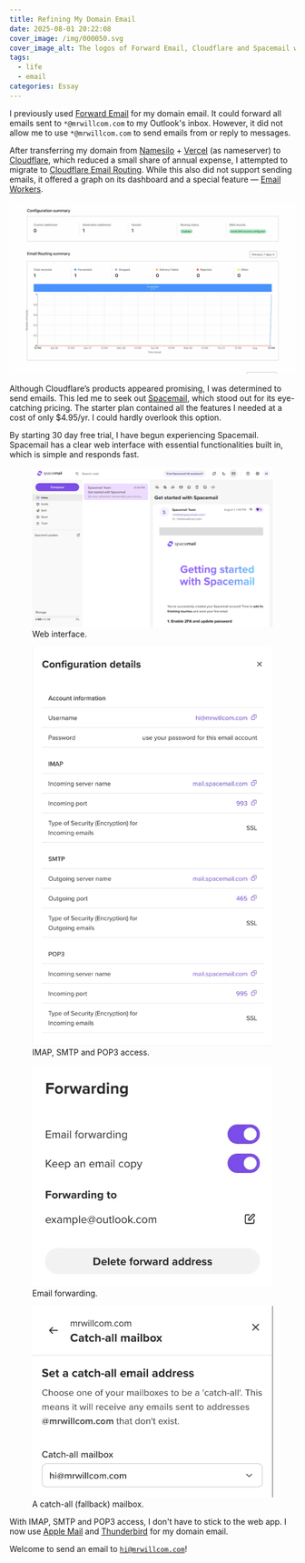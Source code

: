 ```yaml
---
title: Refining My Domain Email
date: 2025-08-01 20:22:08
cover_image: /img/000050.svg
cover_image_alt: The logos of Forward Email, Cloudflare and Spacemail with arrows between them.
tags:
  - life
  - email
categories: Essay
---
```


I previously used [Forward Email](https://forwardemail.net/) for my domain email. It could forward all emails sent to `*@mrwillcom.com` to my Outlook's inbox. However, it did not allow me to use `*@mrwillcom.com` to send emails from or reply to messages.

After transferring my domain from [Namesilo](https://www.namesilo.com/) + [Vercel](https://vercel.com/) (as nameserver) to [Cloudflare](https://domains.cloudflare.com/), which reduced a small share of annual expense, I attempted to migrate to [Cloudflare Email Routing](https://www.cloudflare.com/developer-platform/products/email-routing/). While this also did not support sending emails, it offered a graph on its dashboard and a special feature — [Email Workers](https://developers.cloudflare.com/email-routing/email-workers/).

![A screenshot of the dashboard of Cloudflare Email Routing](/img/000049.webp)

Although Cloudflare’s products appeared promising, I was determined to send emails. This led me to seek out [Spacemail](https://www.spaceship.com/business-email/), which stood out for its eye-catching pricing. The starter plan contained all the features I needed at a cost of only $4.95/yr. I could hardly overlook this option.

By starting 30 day free trial, I have begun experiencing Spacemail. Spacemail has a clear web interface with essential functionalities built in, which is simple and responds fast.

<div class="carousel">
  <figure>
    <img src="/img/000051.webp" alt="A screenshot of Spacemail web interface." class="carousel-item" />
    <figcaption>Web interface.</figcaption>
  </figure>
  <figure>
    <img src="/img/000052.webp" alt="IMAP, SMTP and POP3 access." class="carousel-item" />
    <figcaption>IMAP, SMTP and POP3 access.</figcaption>
  </figure>
  <figure>
    <img src="/img/000053.webp" alt="Email forwarding." class="carousel-item" />
    <figcaption>Email forwarding.</figcaption>
  </figure>
  <figure>
    <img src="/img/000054.webp" alt="A catch-all (fallback) mailbox." class="carousel-item" />
    <figcaption>A catch-all (fallback) mailbox.</figcaption>
  </figure>
</div>

With IMAP, SMTP and POP3 access, I don't have to stick to the web app. I now use [Apple Mail](https://support.apple.com/guide/mail/welcome/mac) and [Thunderbird](https://www.thunderbird.net/) for my domain email.

Welcome to send an email to [`hi@mrwillcom.com`](mailto:hi@mrwillcom.com)!
